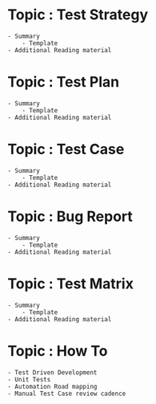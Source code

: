 # Topic : Test Strategy
    - Summary
        - Template
    - Additional Reading material 
# Topic : Test Plan
    - Summary
        - Template
    - Additional Reading material 
# Topic : Test Case   
    - Summary
        - Template
    - Additional Reading material 
# Topic : Bug Report
    - Summary
        - Template
    - Additional Reading material 
# Topic : Test Matrix
    - Summary
        - Template
    - Additional Reading material
# Topic : How To
    - Test Driven Development
    - Unit Tests
    - Automation Road mapping 
    - Manual Test Case review cadence